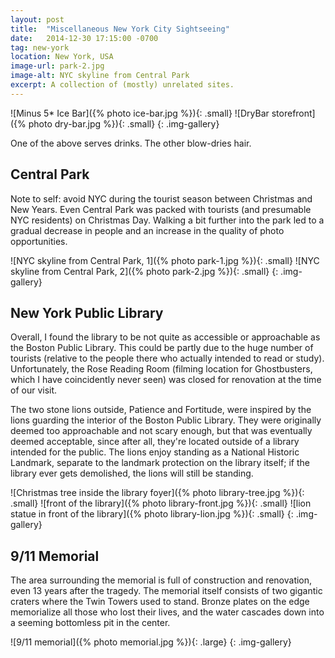 ```yaml
---
layout: post
title:  "Miscellaneous New York City Sightseeing"
date:   2014-12-30 17:15:00 -0700
tag: new-york
location: New York, USA
image-url: park-2.jpg
image-alt: NYC skyline from Central Park
excerpt: A collection of (mostly) unrelated sites.
---
```

![Minus 5* Ice Bar]({% photo ice-bar.jpg %}){: .small}
![DryBar storefront]({% photo dry-bar.jpg %}){: .small}
{: .img-gallery}

One of the above serves drinks. The other blow-dries hair.

## Central Park

Note to self: avoid NYC during the tourist season between Christmas and New Years. Even Central Park was packed with tourists (and presumable NYC residents) on Christmas Day. Walking a bit further into the park led to a gradual decrease in people and an increase in the quality of photo opportunities.

![NYC skyline from Central Park, 1]({% photo park-1.jpg %}){: .small}
![NYC skyline from Central Park, 2]({% photo park-2.jpg %}){: .small}
{: .img-gallery}

## New York Public Library

Overall, I found the library to be not quite as accessible or approachable as the Boston Public Library. This could be partly due to the huge number of tourists (relative to the people there who actually intended to read or study). Unfortunately, the Rose Reading Room (filming location for Ghostbusters, which I have coincidently never seen) was closed for renovation at the time of our visit.

The two stone lions outside, Patience and Fortitude, were inspired by the lions guarding the interior of the Boston Public Library. They were originally deemed too approachable and not scary enough, but that was eventually deemed acceptable, since after all, they're located outside of a library intended for the public. The lions enjoy standing as a National Historic Landmark, separate to the landmark protection on the library itself; if the library ever gets demolished, the lions will still be standing.

![Christmas tree inside the library foyer]({% photo library-tree.jpg %}){: .small}
![front of the library]({% photo library-front.jpg %}){: .small}
![lion statue in front of the library]({% photo library-lion.jpg %}){: .small}
{: .img-gallery}

## 9/11 Memorial

The area surrounding the memorial is full of construction and renovation, even 13 years after the tragedy. The memorial itself consists of two gigantic craters where the Twin Towers used to stand. Bronze plates on the edge memorialize all those who lost their lives, and the water cascades down into a seeming bottomless pit in the center.

![9/11 memorial]({% photo memorial.jpg %}){: .large}
{: .img-gallery}
